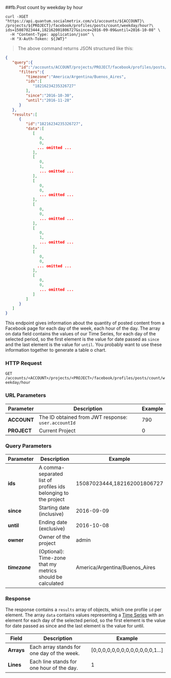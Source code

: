 ##fb.Post count by weekday by hour

```shell
curl -XGET "https://api.quantum.socialmetrix.com/v1/accounts/${ACCOUNT}\
/projects/${PROJECT}/facebook/profiles/posts/count/weekday/hour?\
ids=15087023444,182162001806727&since=2016-09-09&until=2016-10-08" \
  -H "Content-Type: application/json" \
  -H "X-Auth-Token: ${JWT}"
```

> The above command returns JSON structured like this:

```json
{  
   "query":{  
      "id":"/accounts/ACCOUNT/projects/PROJECT/facebook/profiles/posts/count/weekday/hour",
      "filters":{  
         "timezone":"America/Argentina/Buenos_Aires",
         "ids":[  
            "18216234235326727"
         ],
         "since":"2016-10-30",
         "until":"2016-11-28"
      }
   },
   "results":[  
      {  
         "id":"18216234235326727",
         "data":[  
            [  
               0,
               0,
              ... omitted ...
            ],
            [  
               0,
               1,
               ... omitted ...
            ],
            [  
               0,
               0,               
               ... omitted ...
            ],
            [  
               0,
               0,
               ... omitted ...
            ],
            [  
               0,
               1,
               ... omitted ...
            ],
            [  
               0,
               0,
              ... omitted ...
            ],
            [  
               0,
               0,
               ... omitted ...
            ]
         ]
      }
   ]
}
```

This endpoint gives information about the quantity of posted content from a Facebook page for each day of the week, each hour of the day. The array on data field contains the values of our Time Series, for each day of the selected period, so the first element is the value for date passed as `since` and the last element is the value for `until`. You probably want to use these information together to generate a table o chart.

### HTTP Request

`GET /accounts/<ACCOUNT>/projects/<PROJECT>/facebook/profiles/posts/count/weekday/hour`

### URL Parameters

Parameter | Description | Example
--------- | ----------- | -----------
**ACCOUNT** | The ID obtained from JWT response: `user.accountId` | 790
**PROJECT** | Current Project | 0

### Query Parameters

Parameter | Description | Example
--------- | ----------- | -----------
**ids** | A comma-separated list of profiles ids belonging to the project | 15087023444,182162001806727
**since** | Starting date (inclusive) | 2016-09-09
**until** | Ending date (exclusive) | 2016-10-08
**owner** | Owner of the project | admin
***timezone*** | (Optional): Time-zone that my metrics should be calculated | America/Argentina/Buenos_Aires

### Response

The response contains a `results` array of objects, which one profile `id` per element. The array `data` contains values representing a [Time Series](https://en.wikipedia.org/wiki/Time_series) with an element for each day of the selected period, so the first element is the value for date passed as since and the last element is the value for until.

Field | Description | Example
--------- | ----------- | -----------
**Arrays** | Each array stands for one day of the week. |  [0,0,0,0,0,0,0,0,0,0,0,0,0,1...]
**Lines** | Each line stands for one hour of the day. |  1
